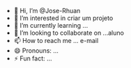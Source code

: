 - 👋 Hi, I’m @Jose-Rhuan
- 👀 I’m interested in criar um projeto 
- 🌱 I’m currently learning ...
- 💞️ I’m looking to collaborate on ...aluno 
- 📫 How to reach me ... e-mail 
- 😄 Pronouns: ...
- ⚡ Fun fact: ...

<!---
Jose-Rhuan/Jose-Rhuan is a ✨ special ✨ repository because its `README.md` (this file) appears on your GitHub profile.
You can click the Preview link to take a look at your changes.
--->
